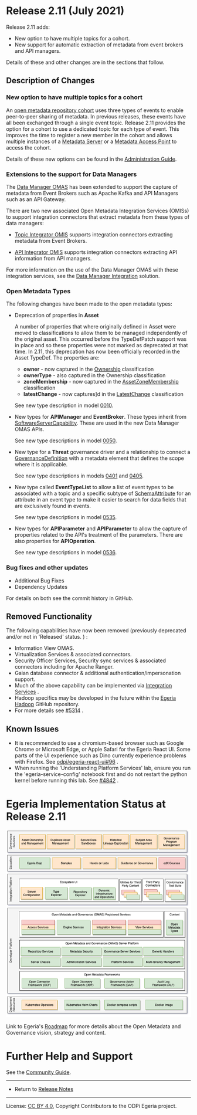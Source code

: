 <!-- SPDX-License-Identifier: CC-BY-4.0 -->
<!-- Copyright Contributors to the ODPi Egeria project. -->

# Release 2.11 (July 2021)

Release 2.11 adds:
* New option to have multiple topics for a cohort.
* New support for automatic extraction of metadata from event brokers and API managers.

Details of these and other changes are in the sections that follow.

## Description of Changes

### New option to have multiple topics for a cohort

An [open metadata repository cohort](../open-metadata-implementation/admin-services/docs/concepts/cohort-member.md)
uses three types of events to enable peer-to-peer sharing of metadata.
In previous releases, these events have all been exchanged through a single
event topic.  Release 2.11 provides the option for a cohort to
use a dedicated topic for each type of event.
This improves the time to register a new member in the cohort
and allows multiple instances of a [Metadata Server](../open-metadata-implementation/admin-services/docs/concepts/metadata-server.md)
or a [Metadata Access Point](../open-metadata-implementation/admin-services/docs/concepts/metadata-access-point.md)
to access the cohort.

Details of these new options can be found in the
[Administration Guide](../open-metadata-implementation/admin-services/docs/user/configuring-registration-to-a-cohort.md).

### Extensions to the support for Data Managers

The [Data Manager OMAS](../open-metadata-implementation/access-services/data-manager)
has been extended to support the capture of metadata from
Event Brokers such as Apache Kafka and API Managers
such as an API Gateway.

There are two new associated
Open Metadata Integration Services (OMISs)
to support integration connectors 
that extract metadata from these types of data managers:

* [Topic Integrator OMIS](../open-metadata-implementation/integration-services/topic-integrator)
supports integration connectors extracting metadata
from Event Brokers.

* [API Integrator OMIS](../open-metadata-implementation/integration-services/api-integrator)
supports integration connectors extracting API information from API managers.

For more information on the use of the Data Manager OMAS with
these integration services, see the 
[Data Manager Integration](../open-metadata-publication/website/solutions/data-manager-integration)
solution.

### Open Metadata Types

The following changes have been made to the open metadata types:

* Deprecation of properties in **Asset**

  A number of properties that where originally defined in Asset were moved to
  classifications to allow them to be managed independently of the original asset.
  This occurred before the TypeDefPatch support was in place and so these properties
  were not marked as deprecated at that time.  In 2.11, this deprecation has now been
  officially recorded in the Asset TypeDef.  The properties are:
  
   * **owner** - now captured in the [Ownership](../open-metadata-publication/website/open-metadata-types/0445-Governance-Roles.md) classification
   * **ownerType** - also captured in the Ownership classification
   * **zoneMembership** - now captured in the [AssetZoneMembership](../open-metadata-publication/website/open-metadata-types/0424-Governance-Zones.md) classification
   * **latestChange** - now captures]d in the [LatestChange](../open-metadata-publication/website/open-metadata-types/0011-Managing-Referenceables.md) classification
  
  See new type description in model [0010](../open-metadata-publication/website/open-metadata-types/0010-Base-Model.md).

* New types for **APIManager** and **EventBroker**.
  These types inherit from [SoftwareServerCapability](../open-metadata-publication/website/open-metadata-types/0042-Software-Server-Capabilities.md).
  These are used in the new Data Manager OMAS APIs.
  
  See new type descriptions in model [0050](../open-metadata-publication/website/open-metadata-types/0050-Applications-and-Processes.md).

* New type for a **Threat** governance driver and a relationship to connect
  a [GovernanceDefinition](../open-metadata-publication/website/open-metadata-types/0401-Governance-Definitions.md)
  with a metadata element that defines the scope where it is applicable.

  See new type descriptions in models [0401](../open-metadata-publication/website/open-metadata-types/0401-Governance-Definitions.md) and
  [0405](../open-metadata-publication/website/open-metadata-types/0405-Governance-Drivers.md).

* New type called **EventTypeList** to allow a list of event types to be associated with a topic
  and a specific subtype of [SchemaAttribute](../open-metadata-publication/website/open-metadata-types/0505-Schema-Attributes.md)
  for an attribute in an event type to make it easier to search for
  data fields that are exclusively found in events.
  
  See new type descriptions in model [0535](../open-metadata-publication/website/open-metadata-types/0535-Event-Schemas.md).
  
* New types for **APIParameter** and **APIParameter** to allow the capture of properties
  related to the API's treatment of the parameters.  There are also
  properties for **APIOperation**.
  
  See new type descriptions in model [0536](../open-metadata-publication/website/open-metadata-types/0536-API-Schemas.md).


### Bug fixes and other updates

* Additional Bug Fixes
* Dependency Updates

For details on both see the commit history in GitHub.

## Removed Functionality

The following capabilities have now been removed (previously  deprecated and/or not in 'Released' status.
) :
* Information View OMAS.
* Virtualization Services & associated connectors.
* Security Officer Services, Security sync services & associated connectors including for Apache Ranger.
* Gaian database connector & additional authentication/impersonation support.
* Much of the above capability can be implemented via [Integration Services](https://egeria.odpi.org/open-metadata-implementation/integration-services/) .
* Hadoop specifics may be developed in the future within the [Egeria Hadoop](https://github.com/odpi/egeria-connector-hadoop-ecosystem) GitHub repository.
* For more details see [#5314](https://github.com/odpi/egeria/pull/5314) .
## Known Issues

* It is recommended to use a chromium-based browser such as Google Chrome or Microsoft Edge, or Apple Safari for the Egeria React UI. Some parts of the UI experience such as Dino currently experience problems with Firefox. See [odpi/egeria-react-ui#96](https://github.com/odpi/egeria-react-ui/issues/96) .
* When running the 'Understanding Platform Services' lab, ensure you run the 'egeria-service-config' notebook first and do not restart the python kernel before running this lab. See [#4842](https://github.com/odpi/egeria/issues/4842) .

# Egeria Implementation Status at Release 2.11

![Egeria Implementation Status](../open-metadata-publication/website/roadmap/functional-organization-showing-implementation-status-for-2.11.png#pagewidth)

Link to Egeria's [Roadmap](../open-metadata-publication/website/roadmap) for more details about the
Open Metadata and Governance vision, strategy and content.


# Further Help and Support

See the [Community Guide](../Community-Guide.md).

----
* Return to [Release Notes](.)
   
----
License: [CC BY 4.0](https://creativecommons.org/licenses/by/4.0/),
Copyright Contributors to the ODPi Egeria project.
